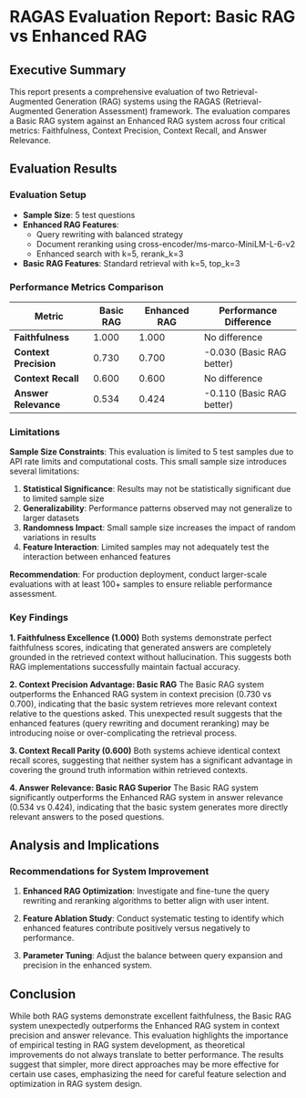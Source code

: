 # RAGAS Evaluation Report: Basic RAG vs Enhanced RAG

## Executive Summary

This report presents a comprehensive evaluation of two Retrieval-Augmented Generation (RAG) systems using the RAGAS (Retrieval-Augmented Generation Assessment) framework. The evaluation compares a Basic RAG system against an Enhanced RAG system across four critical metrics: Faithfulness, Context Precision, Context Recall, and Answer Relevance.

## Evaluation Results

### Evaluation Setup

- **Sample Size**: 5 test questions
- **Enhanced RAG Features**: 
  - Query rewriting with balanced strategy
  - Document reranking using cross-encoder/ms-marco-MiniLM-L-6-v2
  - Enhanced search with k=5, rerank_k=3
- **Basic RAG Features**: Standard retrieval with k=5, top_k=3

### Performance Metrics Comparison

| Metric | Basic RAG | Enhanced RAG | Performance Difference |
|--------|-----------|--------------|----------------------|
| **Faithfulness** | 1.000 | 1.000 | No difference |
| **Context Precision** | 0.730 | 0.700 | -0.030 (Basic RAG better) |
| **Context Recall** | 0.600 | 0.600 | No difference |
| **Answer Relevance** | 0.534 | 0.424 | -0.110 (Basic RAG better) |

### Limitations

**Sample Size Constraints**: This evaluation is limited to 5 test samples due to API rate limits and computational costs. This small sample size introduces several limitations:

1. **Statistical Significance**: Results may not be statistically significant due to limited sample size
2. **Generalizability**: Performance patterns observed may not generalize to larger datasets
3. **Randomness Impact**: Small sample size increases the impact of random variations in results
4. **Feature Interaction**: Limited samples may not adequately test the interaction between enhanced features

**Recommendation**: For production deployment, conduct larger-scale evaluations with at least 100+ samples to ensure reliable performance assessment.

### Key Findings

**1. Faithfulness Excellence (1.000)**
Both systems demonstrate perfect faithfulness scores, indicating that generated answers are completely grounded in the retrieved context without hallucination. This suggests both RAG implementations successfully maintain factual accuracy.

**2. Context Precision Advantage: Basic RAG**
The Basic RAG system outperforms the Enhanced RAG system in context precision (0.730 vs 0.700), indicating that the basic system retrieves more relevant context relative to the questions asked. This unexpected result suggests that the enhanced features (query rewriting and document reranking) may be introducing noise or over-complicating the retrieval process.

**3. Context Recall Parity (0.600)**
Both systems achieve identical context recall scores, suggesting that neither system has a significant advantage in covering the ground truth information within retrieved contexts.

**4. Answer Relevance: Basic RAG Superior**
The Basic RAG system significantly outperforms the Enhanced RAG system in answer relevance (0.534 vs 0.424), indicating that the basic system generates more directly relevant answers to the posed questions.

## Analysis and Implications


### Recommendations for System Improvement

1. **Enhanced RAG Optimization**: Investigate and fine-tune the query rewriting and reranking algorithms to better align with user intent.

2. **Feature Ablation Study**: Conduct systematic testing to identify which enhanced features contribute positively versus negatively to performance.

3. **Parameter Tuning**: Adjust the balance between query expansion and precision in the enhanced system.

## Conclusion

While both RAG systems demonstrate excellent faithfulness, the Basic RAG system unexpectedly outperforms the Enhanced RAG system in context precision and answer relevance. This evaluation highlights the importance of empirical testing in RAG system development, as theoretical improvements do not always translate to better performance. The results suggest that simpler, more direct approaches may be more effective for certain use cases, emphasizing the need for careful feature selection and optimization in RAG system design.
